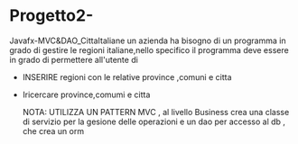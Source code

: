 # Progetto2-
 Javafx-MVC&DAO_CittaItaliane
 un azienda ha bisogno di un programma in grado di gestire le regioni italiane,nello specifico il programma deve essere in grado di permettere all'utente di                                                                                                                                                                                  
- INSERIRE regioni con le relative province ,comuni e citta
- Iricercare province,comumi e citta

  NOTA: UTILIZZA UN PATTERN MVC , al livello Business crea una classe di servizio per la gesione delle operazioni e un dao per accesso al db , che crea un orm
